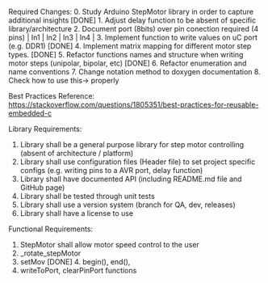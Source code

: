Required Changes:
0. Study Arduino StepMotor library in order to capture additional insights
[DONE] 1. Adjust delay function to be absent of specific library/architecture 
2. Document port (8bits) over pin conection required (4 pins) | In1 | In2 | In3 | In4 |
3. Implement function to write values on uC port (e.g. DDR1)
[DONE] 4. Implement matrix mapping for different motor step types.
[DONE] 5. Refactor functions names and structure when writing motor steps (unipolar, bipolar, etc)
[DONE] 6. Refactor enumeration and name conventions
7. Change notation method to doxygen documentation
8. Check how to use this-> properly


Best Practices Reference: https://stackoverflow.com/questions/1805351/best-practices-for-reusable-embedded-c

Library Requirements:
1. Library shall be a general purpose library for step motor controlling (absent of architecture / platform)
2. Library shall use configuration files (Header file) to set project specific configs (e.g. writing pins to a AVR port, delay function)
3. Library shall have documented API (including README.md file and GitHub page)
4. Library shall be tested through unit tests
5. Library shall use a version system (branch for QA, dev, releases)
6. Library shall have a license to use

Functional Requirements:
1. StepMotor shall allow motor speed control to the user
2. _rotate_stepMotor
3. setMov
[DONE] 4. begin(), end(), 
5. writeToPort, clearPinPort functions
